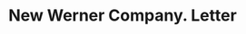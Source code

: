 ---
doi: 10.7916/D8SB5HTG
date_other: '1913'
date_other_textual: '1913'
form: correspondence
genre:
- Letters (correspondence)
name:
- New Werner Company
object_in_context_url: https://biggert.cul.columbia.edu/items/view/ave_biggert_01233
subject_hierarchical_geographic:
- Akron, Ohio, United States
subject_name:
- New Werner Company
title: New Werner Company. Letter
sort_title: New Werner Company. Letter
call_number: ave_biggert_01233
coordinates:
- 41.073055555555555,-81.51777777777778
pid: ave_biggert_01233
identifiers: ave_biggert_01233
canvas_id: ldpd:396496
permalink: "/items/ave_biggert_01233/"
layout: iiif-image-page
---